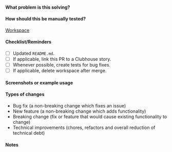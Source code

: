 #### What problem is this solving?

<!--- What is the motivation and context for this change? -->

#### How should this be manually tested?

[Workspace](url)

#### Checklist/Reminders

- [ ] Updated `README.md`.
- [ ] If applicable, link this PR to a Clubhouse story.
- [ ] Whenever possible, create tests for bug fixes.
- [ ] If applicable, delete workspace after merge.

#### Screenshots or example usage

#### Types of changes

<!--- Choose the types related to the PR and delete the non-related ones. -->

- Bug fix (a non-breaking change which fixes an issue)
- New feature (a non-breaking change which adds functionality)
- Breaking change (fix or feature that would cause existing functionality to change)
- Technical improvements (chores, refactors and overall reduction of technical debt)

#### Notes

<!-- Put any relevant information that doesn't fit in the other sections here. -->
